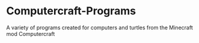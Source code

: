 # Computercraft-Programs
A variety of programs created for computers and turtles from the Minecraft mod Computercraft
